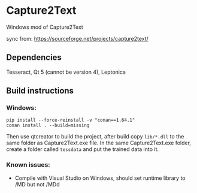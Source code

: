 # Capture2Text
Windows mod of Capture2Text

sync from: https://sourceforge.net/projects/capture2text/

## Dependencies
Tesseract, Qt 5 (cannot be version 4), Leptonica

## Build instructions

### Windows:

```
pip install --force-reinstall -v "conan==1.64.1"
conan install . --build=missing
```
Then use qtcreator to build the project, after build copy `lib/*.dll` to the same folder as Capture2Text.exe file.
In the same Capture2Text.exe folder, create a folder called `tessdata` and put the trained data into it.

### Known issues:
* Compile with Visual Studio on Windows, should set runtime library to /MD but not /MDd

